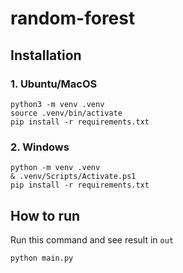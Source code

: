 # random-forest

## **Installation**
### **1. Ubuntu/MacOS**
```
python3 -m venv .venv
source .venv/bin/activate
pip install -r requirements.txt
```
### **2. Windows**
```
python -m venv .venv
& .venv/Scripts/Activate.ps1
pip install -r requirements.txt
```

## **How to run**
Run this command and see result in `out`
```
python main.py
```